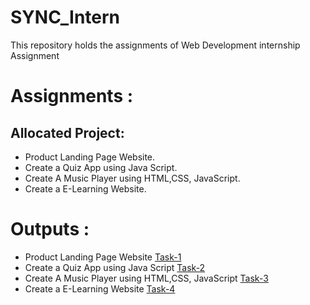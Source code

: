 # SYNC_Intern
This repository holds the assignments of Web Development internship Assignment

# Assignments :

## Allocated Project:

* Product Landing Page Website.
* Create a Quiz App using Java Script.
* Create A Music Player using HTML,CSS, JavaScript.
* Create a E-Learning Website.

 # Outputs :
 
 * Product Landing Page Website [Task-1](https://rknilkant.github.io/SYNC_Intern/Sync/Task%201/index.html)
 * Create a Quiz App using Java Script [Task-2](https://rknilkant.github.io/SYNC_Intern/Sync/Task%202/index.html)
 * Create A Music Player using HTML,CSS, JavaScript [Task-3](https://rknilkant.github.io/SYNC_Intern/Sync/Task%203/index.html)
 * Create a E-Learning Website [Task-4](https://rknilkant.github.io/SYNC_Intern/Sync/Task%204/index.html)

